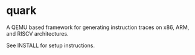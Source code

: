 # quark

A QEMU based framework for generating instruction traces on x86, ARM, and
RISCV architectures.

See INSTALL for setup instructions.

